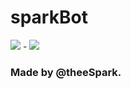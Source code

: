 # sparkBot

[![](https://static.filehorse.com/icons/messaging-and-chat/twitch-desktop-app-icon-32.png)](https://twitch.tv/theeSpark) - [![](https://github.githubassets.com/favicon.ico)](https://github.com/theeSpark)
### Made by @theeSpark.

